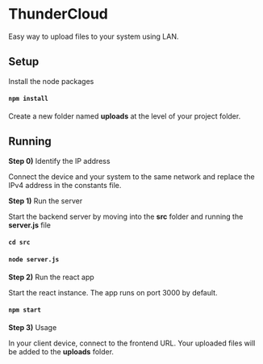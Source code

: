 # ThunderCloud

Easy way to upload files to your system using LAN.

## Setup

Install the node packages

#### `npm install`

Create a new folder named **uploads** at the level of your project folder.

## Running

**Step 0)** Identify the IP address

Connect the device and your system to the same network and replace the IPv4 address in the constants file.

**Step 1)** Run the server

Start the backend server by moving into the **src** folder and running the **server.js** file

#### `cd src`

#### `node server.js`

**Step 2)** Run the react app

Start the react instance. The app runs on port 3000 by default.

#### `npm start`

**Step 3)** Usage

In your client device, connect to the frontend URL. Your uploaded files will be added to the **uploads** folder.

